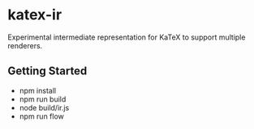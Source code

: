 # katex-ir

Experimental intermediate representation for KaTeX to support multiple renderers.

## Getting Started

- npm install
- npm run build
- node build/ir.js
- npm run flow
